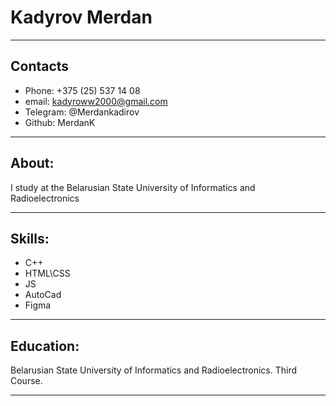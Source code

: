 # Kadyrov Merdan

***
## Contacts
* Phone: +375 (25) 537 14 08
* email: kadyroww2000@gmail.com
* Telegram: @Merdankadirov
* Github: MerdanK


***
## About:
I study at the Belarusian State University of Informatics and Radioelectronics

***
## Skills:
* C++
* HTML\CSS
* JS
* AutoCad
* Figma

***
## Education:
Belarusian State University of Informatics and Radioelectronics.
Third Course.

***
